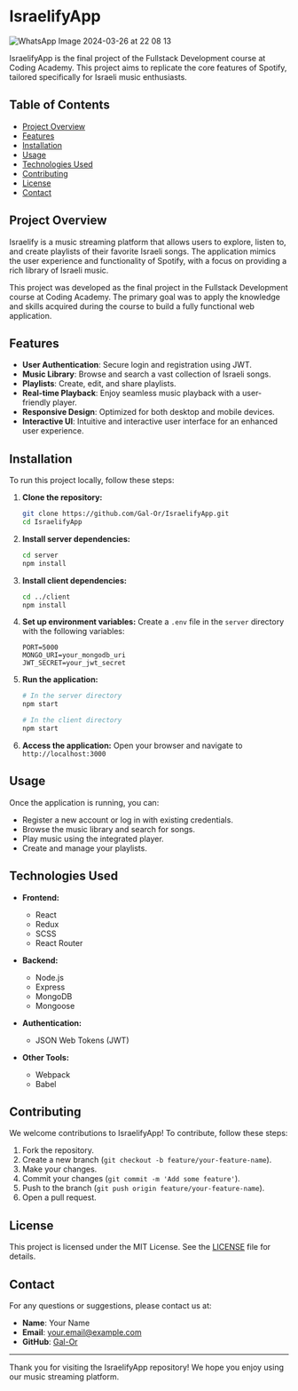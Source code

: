 # IsraelifyApp

![WhatsApp Image 2024-03-26 at 22 08 13](https://github.com/Gal-Or/IsraelifyApp/assets/7868565/1d0e9429-e8fa-43db-8e26-58f1d2454238)


IsraelifyApp is the final project of the Fullstack Development course at Coding Academy. This project aims to replicate the core features of Spotify, tailored specifically for Israeli music enthusiasts. 

## Table of Contents
- [Project Overview](#project-overview)
- [Features](#features)
- [Installation](#installation)
- [Usage](#usage)
- [Technologies Used](#technologies-used)
- [Contributing](#contributing)
- [License](#license)
- [Contact](#contact)

## Project Overview

Israelify is a music streaming platform that allows users to explore, listen to, and create playlists of their favorite Israeli songs. The application mimics the user experience and functionality of Spotify, with a focus on providing a rich library of Israeli music.

This project was developed as the final project in the Fullstack Development course at Coding Academy. The primary goal was to apply the knowledge and skills acquired during the course to build a fully functional web application.

## Features

- **User Authentication**: Secure login and registration using JWT.
- **Music Library**: Browse and search a vast collection of Israeli songs.
- **Playlists**: Create, edit, and share playlists.
- **Real-time Playback**: Enjoy seamless music playback with a user-friendly player.
- **Responsive Design**: Optimized for both desktop and mobile devices.
- **Interactive UI**: Intuitive and interactive user interface for an enhanced user experience.

## Installation

To run this project locally, follow these steps:

1. **Clone the repository:**
    ```sh
    git clone https://github.com/Gal-Or/IsraelifyApp.git
    cd IsraelifyApp
    ```

2. **Install server dependencies:**
    ```sh
    cd server
    npm install
    ```

3. **Install client dependencies:**
    ```sh
    cd ../client
    npm install
    ```

4. **Set up environment variables:**
    Create a `.env` file in the `server` directory with the following variables:
    ```env
    PORT=5000
    MONGO_URI=your_mongodb_uri
    JWT_SECRET=your_jwt_secret
    ```

5. **Run the application:**
    ```sh
    # In the server directory
    npm start

    # In the client directory
    npm start
    ```

6. **Access the application:**
    Open your browser and navigate to `http://localhost:3000`

## Usage

Once the application is running, you can:

- Register a new account or log in with existing credentials.
- Browse the music library and search for songs.
- Play music using the integrated player.
- Create and manage your playlists.

## Technologies Used

- **Frontend:**
  - React
  - Redux
  - SCSS
  - React Router

- **Backend:**
  - Node.js
  - Express
  - MongoDB
  - Mongoose

- **Authentication:**
  - JSON Web Tokens (JWT)
  
- **Other Tools:**
  - Webpack
  - Babel

## Contributing

We welcome contributions to IsraelifyApp! To contribute, follow these steps:

1. Fork the repository.
2. Create a new branch (`git checkout -b feature/your-feature-name`).
3. Make your changes.
4. Commit your changes (`git commit -m 'Add some feature'`).
5. Push to the branch (`git push origin feature/your-feature-name`).
6. Open a pull request.

## License

This project is licensed under the MIT License. See the [LICENSE](LICENSE) file for details.

## Contact

For any questions or suggestions, please contact us at:

- **Name**: Your Name
- **Email**: your.email@example.com
- **GitHub**: [Gal-Or](https://github.com/Gal-Or)

---

Thank you for visiting the IsraelifyApp repository! We hope you enjoy using our music streaming platform.

